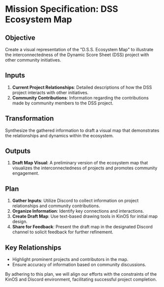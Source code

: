 # Mission Specification: DSS Ecosystem Map

## Objective
Create a visual representation of the "D.S.S. Ecosystem Map" to illustrate the interconnectedness of the Dynamic Score Sheet (DSS) project with other community initiatives.

## Inputs
1. **Current Project Relationships**: Detailed descriptions of how the DSS project interacts with other initiatives.
2. **Community Contributions**: Information regarding the contributions made by community members to the DSS project.

## Transformation
Synthesize the gathered information to draft a visual map that demonstrates the relationships and dynamics within the ecosystem.

## Outputs
1. **Draft Map Visual**: A preliminary version of the ecosystem map that visualizes the interconnectedness of projects and promotes community engagement.

## Plan
1. **Gather Inputs**: Utilize Discord to collect information on project relationships and community contributions.
2. **Organize Information**: Identify key connections and interactions.
3. **Create Draft Map**: Use text-based drawing tools in KinOS for initial map design.
4. **Share for Feedback**: Present the draft map in the designated Discord channel to solicit feedback for further refinement.

## Key Relationships
- Highlight prominent projects and contributors in the map.
- Ensure accuracy of information based on community discussions.

By adhering to this plan, we will align our efforts with the constraints of the KinOS and Discord environment, facilitating successful project completion.
